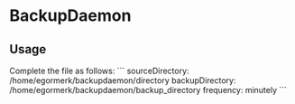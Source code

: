 # BackupDaemon
## Usage
Complete the file as follows:
\```
sourceDirectory: /home/egormerk/backupdaemon/directory
backupDirectory: /home/egormerk/backupdaemon/backup_directory
frequency: minutely
\```
